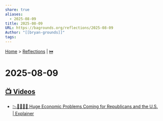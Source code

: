 ```yaml
---
share: true
aliases:
  - 2025-08-09
title: 2025-08-09
URL: https://bagrounds.org/reflections/2025-08-09
Author: "[[bryan-grounds]]"
tags: 
---
```

[Home](../index.md) > [Reflections](./index.md) | [⏮️](./2025-08-08.md)  
# 2025-08-09  
## [📺 Videos](../videos/index.md)  
- [📉🐘🇺🇸😬 Huge Economic Problems Coming for Republicans and the U.S. | Explainer](../videos/huge-economic-problems-coming-for-republicans-and-the-us-explainer.md)